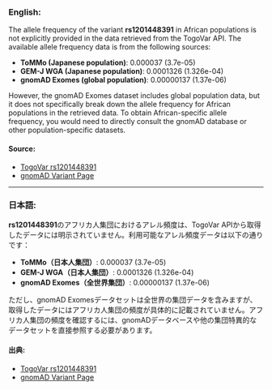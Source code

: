 ### English:
The allele frequency of the variant **rs1201448391** in African populations is not explicitly provided in the data retrieved from the TogoVar API. The available allele frequency data is from the following sources:
- **ToMMo (Japanese population)**: 0.000037 (3.7e-05)
- **GEM-J WGA (Japanese population)**: 0.0001326 (1.326e-04)
- **gnomAD Exomes (global population)**: 0.00000137 (1.37e-06)

However, the gnomAD Exomes dataset includes global population data, but it does not specifically break down the allele frequency for African populations in the retrieved data. To obtain African-specific allele frequency, you would need to directly consult the gnomAD database or other population-specific datasets.

#### Source:
- [TogoVar rs1201448391](https://togovar.org)
- [gnomAD Variant Page](https://gnomad.broadinstitute.org/variant/17-8075595-C-G?dataset=gnomad_r4)

---

### 日本語:
**rs1201448391**のアフリカ人集団におけるアレル頻度は、TogoVar APIから取得したデータには明示されていません。利用可能なアレル頻度データは以下の通りです：
- **ToMMo（日本人集団）**: 0.000037 (3.7e-05)
- **GEM-J WGA（日本人集団）**: 0.0001326 (1.326e-04)
- **gnomAD Exomes（全世界集団）**: 0.00000137 (1.37e-06)

ただし、gnomAD Exomesデータセットは全世界の集団データを含みますが、取得したデータにはアフリカ人集団の頻度が具体的に記載されていません。アフリカ人集団の頻度を確認するには、gnomADデータベースや他の集団特異的なデータセットを直接参照する必要があります。

#### 出典:
- [TogoVar rs1201448391](https://togovar.org)
- [gnomAD Variant Page](https://gnomad.broadinstitute.org/variant/17-8075595-C-G?dataset=gnomad_r4)
